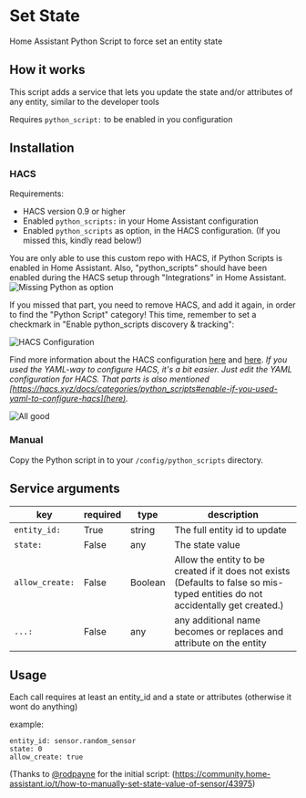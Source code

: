 # Set State
Home Assistant Python Script to force set an entity state

## How it works
This script adds a service that lets you update the state and/or attributes of any entity, similar to the developer tools

Requires `python_script:` to be enabled in you configuration

## Installation

### HACS
Requirements:
 - HACS version 0.9 or higher
 - Enabled `python_scripts:` in your Home Assistant configuration
 - Enabled `python_scripts` as option, in the HACS configuration. (If you missed this, kindly read below!)
 
You are only able to use this custom repo with HACS, if Python Scripts is enabled in Home Assistant. Also, "python_scripts" should have been enabled during the HACS setup through "Integrations" in Home Assistant.
![Missing Python as option](https://i.imgur.com/IGA4LVz.png)

If you missed that part, you need to remove HACS, and add it again, in order to find the "Python Script" category! This time, remember to set a checkmark in "Enable python_scripts discovery & tracking":

![HACS Configuration](https://i.imgur.com/bjDUwDz.png)

Find more information about the HACS configuration [here](https://hacs.xyz/docs/configuration/basic#changing-the-configuration) and [here](https://hacs.xyz/docs/categories/python_scripts). _If you used the YAML-way to configure HACS, it's a bit easier. Just edit the YAML configuration for HACS. That parts is also mentioned [https://hacs.xyz/docs/categories/python_scripts#enable-if-you-used-yaml-to-configure-hacs](here)._

![All good](https://i.imgur.com/odPV98j.png)

### Manual ###
Copy the Python script in to your `/config/python_scripts` directory.

## Service arguments
key | required | type | description
-- | -- | -- | --
`entity_id:` | True | string | The full entity id to update
`state:` | False | any | The state value
`allow_create:` | False | Boolean | Allow the entity to be created if it does not exists (Defaults to false so mis-typed entities do not                                       accidentally get created.)
`...:` | False | any | any additional name becomes or replaces and attribute on the entity

## Usage
Each call requires at least an entity_id and a state or attributes (otherwise it wont do anything)

example:

```
entity_id: sensor.random_sensor
state: 0
allow_create: true
```

(Thanks to [@rodpayne](https://community.home-assistant.io/u/rodpayne) for the initial script:
(https://community.home-assistant.io/t/how-to-manually-set-state-value-of-sensor/43975)
